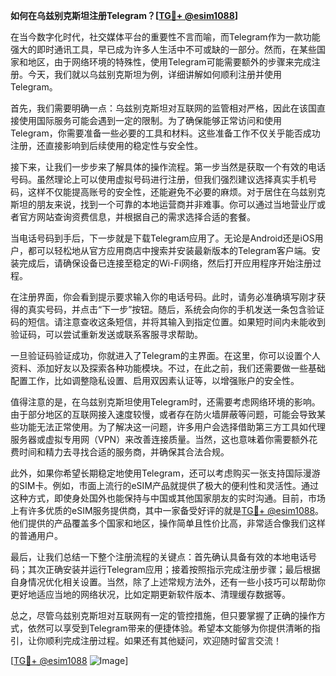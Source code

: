 **如何在乌兹别克斯坦注册Telegram？[[TG💪+ @esim1088](https://t.me/s/esim1088)]**

在当今数字化时代，社交媒体平台的重要性不言而喻，而Telegram作为一款功能强大的即时通讯工具，早已成为许多人生活中不可或缺的一部分。然而，在某些国家和地区，由于网络环境的特殊性，使用Telegram可能需要额外的步骤来完成注册。今天，我们就以乌兹别克斯坦为例，详细讲解如何顺利注册并使用Telegram。

首先，我们需要明确一点：乌兹别克斯坦对互联网的监管相对严格，因此在该国直接使用国际服务可能会遇到一定的限制。为了确保能够正常访问和使用Telegram，你需要准备一些必要的工具和材料。这些准备工作不仅关乎能否成功注册，还直接影响到后续使用的稳定性与安全性。

接下来，让我们一步步来了解具体的操作流程。第一步当然是获取一个有效的电话号码。虽然理论上可以使用虚拟号码进行注册，但我们强烈建议选择真实手机号码，这样不仅能提高账号的安全性，还能避免不必要的麻烦。对于居住在乌兹别克斯坦的朋友来说，找到一个可靠的本地运营商并非难事。你可以通过当地营业厅或者官方网站查询资费信息，并根据自己的需求选择合适的套餐。

当电话号码到手后，下一步就是下载Telegram应用了。无论是Android还是iOS用户，都可以轻松地从官方应用商店中搜索并安装最新版本的Telegram客户端。安装完成后，请确保设备已连接至稳定的Wi-Fi网络，然后打开应用程序开始注册过程。

在注册界面，你会看到提示要求输入你的电话号码。此时，请务必准确填写刚才获得的真实号码，并点击“下一步”按钮。随后，系统会向你的手机发送一条包含验证码的短信。请注意查收这条短信，并将其输入到指定位置。如果短时间内未能收到验证码，可以尝试重新发送或联系客服寻求帮助。

一旦验证码验证成功，你就进入了Telegram的主界面。在这里，你可以设置个人资料、添加好友以及探索各种功能模块。不过，在此之前，我们还需要做一些基础配置工作，比如调整隐私设置、启用双因素认证等，以增强账户的安全性。

值得注意的是，在乌兹别克斯坦使用Telegram时，还需要考虑网络环境的影响。由于部分地区的互联网接入速度较慢，或者存在防火墙屏蔽等问题，可能会导致某些功能无法正常使用。为了解决这一问题，许多用户会选择借助第三方工具如代理服务器或虚拟专用网（VPN）来改善连接质量。当然，这也意味着你需要额外花费时间和精力去寻找合适的服务商，并确保其合法合规。

此外，如果你希望长期稳定地使用Telegram，还可以考虑购买一张支持国际漫游的SIM卡。例如，市面上流行的eSIM产品就提供了极大的便利性和灵活性。通过这种方式，即使身处国外也能保持与中国或其他国家朋友的实时沟通。目前，市场上有许多优质的eSIM服务提供商，其中一家备受好评的就是[TG💪+ @esim1088](https://t.me/s/esim1088)。他们提供的产品覆盖多个国家和地区，操作简单且性价比高，非常适合像我们这样的普通用户。

最后，让我们总结一下整个注册流程的关键点：首先确认具备有效的本地电话号码；其次正确安装并运行Telegram应用；接着按照指示完成注册步骤；最后根据自身情况优化相关设置。当然，除了上述常规方法外，还有一些小技巧可以帮助你更好地适应当地的网络状况，比如定期更新软件版本、清理缓存数据等。

总之，尽管乌兹别克斯坦对互联网有一定的管控措施，但只要掌握了正确的操作方式，依然可以享受到Telegram带来的便捷体验。希望本文能够为你提供清晰的指引，让你顺利完成注册过程。如果还有其他疑问，欢迎随时留言交流！

[[TG💪+ @esim1088](https://t.me/s/esim1088) ![Image](https://i.postimg.cc/4NQfJmqS/Snipaste-2025-05-13-00-14-12.png)]